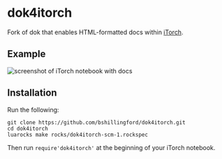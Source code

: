# dok4itorch
Fork of dok that enables HTML-formatted docs within [iTorch](https://github.com/facebook/iTorch).

## Example
![screenshot of iTorch notebook with docs](https://github.com/bshillingford/dok4itorch/raw/master/screenshot.png)

## Installation
Run the following:
```
git clone https://github.com/bshillingford/dok4itorch.git
cd dok4itorch
luarocks make rocks/dok4itorch-scm-1.rockspec
```

Then run `require'dok4itorch'` at the beginning of your iTorch notebook.

